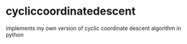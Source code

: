 # cycliccoordinatedescent
implements my own version of cyclic coordinate descent algorithm in python
